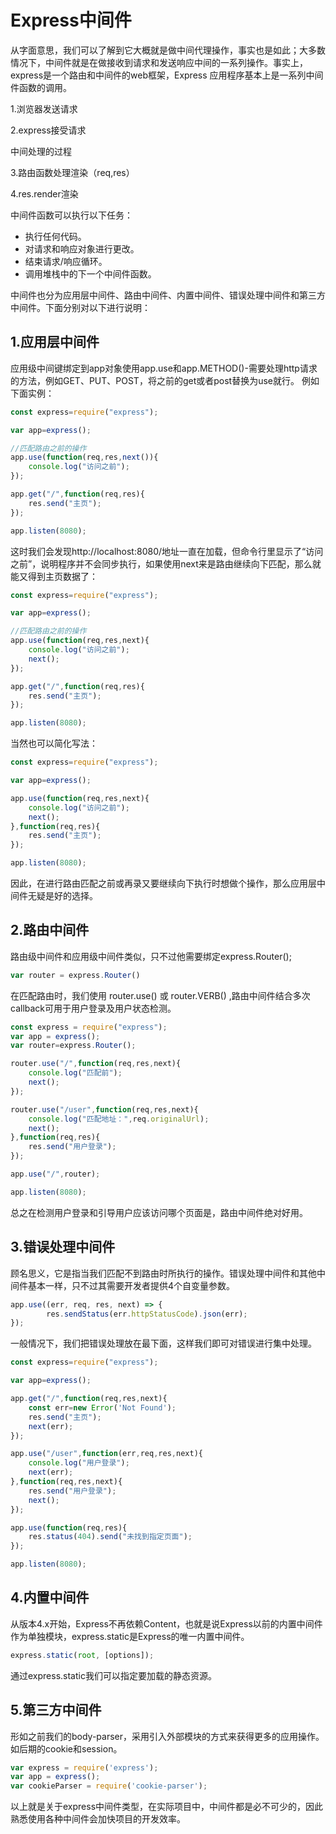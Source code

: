 # Express中间件

从字面意思，我们可以了解到它大概就是做中间代理操作，事实也是如此；大多数情况下，中间件就是在做接收到请求和发送响应中间的一系列操作。事实上，express是一个路由和中间件的web框架，Express 应用程序基本上是一系列中间件函数的调用。

1.浏览器发送请求

2.express接受请求

中间处理的过程

3.路由函数处理渲染（req,res）

4.res.render渲染

中间件函数可以执行以下任务：

* 执行任何代码。
* 对请求和响应对象进行更改。
* 结束请求/响应循环。
* 调用堆栈中的下一个中间件函数。

中间件也分为应用层中间件、路由中间件、内置中间件、错误处理中间件和第三方中间件。下面分别对以下进行说明：

## 1.应用层中间件

应用级中间键绑定到app对象使用app.use和app.METHOD()-需要处理http请求的方法，例如GET、PUT、POST，将之前的get或者post替换为use就行。
例如下面实例：

```js
const express=require("express");

var app=express();

//匹配路由之前的操作
app.use(function(req,res,next()){
	console.log("访问之前");
});

app.get("/",function(req,res){
	res.send("主页");
});

app.listen(8080);
```


这时我们会发现http://localhost:8080/地址一直在加载，但命令行里显示了“访问之前”，说明程序并不会同步执行，如果使用next来是路由继续向下匹配，那么就能又得到主页数据了：

```js
const express=require("express");

var app=express();

//匹配路由之前的操作
app.use(function(req,res,next){
	console.log("访问之前");
	next();
});

app.get("/",function(req,res){
	res.send("主页");
});

app.listen(8080);
```


当然也可以简化写法：

```js
const express=require("express");

var app=express();

app.use(function(req,res,next){
	console.log("访问之前");
	next();
},function(req,res){
	res.send("主页");
});

app.listen(8080);
```

因此，在进行路由匹配之前或再录又要继续向下执行时想做个操作，那么应用层中间件无疑是好的选择。

## 2.路由中间件

路由级中间件和应用级中间件类似，只不过他需要绑定express.Router();



```js
var router = express.Router()
```


在匹配路由时，我们使用 router.use() 或 router.VERB() ,路由中间件结合多次callback可用于用户登录及用户状态检测。

```js
const express = require("express");
var app = express();
var router=express.Router();

router.use("/",function(req,res,next){
	console.log("匹配前");
	next();
});

router.use("/user",function(req,res,next){
	console.log("匹配地址：",req.originalUrl);
	next();
},function(req,res){
	res.send("用户登录");
});

app.use("/",router);

app.listen(8080);
```


总之在检测用户登录和引导用户应该访问哪个页面是，路由中间件绝对好用。

## 3.错误处理中间件

顾名思义，它是指当我们匹配不到路由时所执行的操作。错误处理中间件和其他中间件基本一样，只不过其需要开发者提供4个自变量参数。

```js
app.use((err, req, res, next) => {
        res.sendStatus(err.httpStatusCode).json(err);
});
```


一般情况下，我们把错误处理放在最下面，这样我们即可对错误进行集中处理。

```js
const express=require("express");

var app=express();

app.get("/",function(req,res,next){
	const err=new Error('Not Found');
	res.send("主页");
	next(err);
});

app.use("/user",function(err,req,res,next){
	console.log("用户登录");
	next(err);
},function(req,res,next){
	res.send("用户登录");
	next();
});

app.use(function(req,res){
	res.status(404).send("未找到指定页面");
});

app.listen(8080);
```



## 4.内置中间件

从版本4.x开始，Express不再依赖Content，也就是说Express以前的内置中间件作为单独模块，express.static是Express的唯一内置中间件。

```js
express.static(root, [options]);
```

通过express.static我们可以指定要加载的静态资源。

## 5.第三方中间件

形如之前我们的body-parser，采用引入外部模块的方式来获得更多的应用操作。如后期的cookie和session。

```js
var express = require('express');
var app = express();
var cookieParser = require('cookie-parser');
```


以上就是关于express中间件类型，在实际项目中，中间件都是必不可少的，因此熟悉使用各种中间件会加快项目的开发效率。

